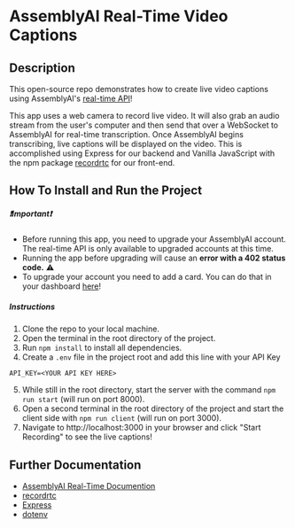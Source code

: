 # AssemblyAI Real-Time Video Captions

## Description

This open-source repo demonstrates how to create live video captions using AssemblyAI's [real-time API](https://www.assemblyai.com/docs/walkthroughs#realtime-streaming-transcription)!

This app uses a web camera to record live video. It will also grab an audio stream from the user's computer and then send that over a WebSocket to AssemblyAI for real-time transcription. Once AssemblyAI begins transcribing, live captions will be displayed on the video. This is accomplished using Express for our backend and Vanilla JavaScript with the npm package [recordrtc](https://www.npmjs.com/package/recordrtc) for our front-end.

## How To Install and Run the Project

##### ❗Important❗

- Before running this app, you need to upgrade your AssemblyAI account. The real-time API is only available to upgraded accounts at this time.
- Running the app before upgrading will cause an **error with a 402 status code.** ⚠️
- To upgrade your account you need to add a card. You can do that in your dashboard [here](https://app.assemblyai.com/)!

##### Instructions

1. Clone the repo to your local machine.
2. Open the terminal in the root directory of the project.
3. Run `npm install` to install all dependencies.
4. Create a `.env` file in the project root and add this line with your API Key

```
API_KEY=<YOUR API KEY HERE>
```

5. While still in the root directory, start the server with the command `npm run start` (will run on port 8000).
6. Open a second terminal in the root directory of the project and start the client side with `npm run client` (will run on port 3000).
7. Navigate to http://localhost:3000 in your browser and click "Start Recording" to see the live captions!

## Further Documentation

- [AssemblyAI Real-Time Documention](https://docs.assemblyai.com/overview/real-time-transcription)
- [recordrtc](https://www.npmjs.com/package/recordrtc)
- [Express](https://expressjs.com/)
- [dotenv](https://www.npmjs.com/package/dotenv)
